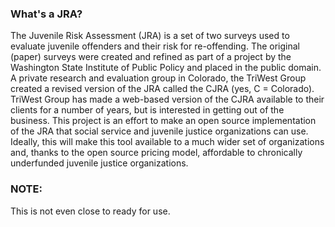 ### What's a JRA? ###

The Juvenile Risk Assessment (JRA) is a set of two surveys used to evaluate juvenile offenders and their risk for re-offending. The original (paper) surveys were created and refined as part of a project by the Washington State Institute of Public Policy and placed in the public domain. A private research and evaluation group in Colorado, the TriWest Group created a revised version of the JRA called the CJRA (yes, C = Colorado). TriWest Group has made a web-based version of the CJRA available to their clients for a number of years, but is interested in getting out of the business. This project is an effort to make an open source implementation of the JRA that social service and juvenile justice organizations can use. Ideally, this will make this tool available to a much wider set of organizations and, thanks to the open source pricing model, affordable to chronically underfunded juvenile justice organizations.

### NOTE: ###

 This is not even close to ready for use.